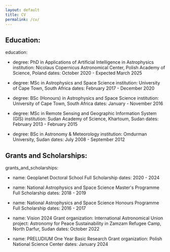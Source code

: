 ```yaml
---
layout: default
title: CV
permalink: /cv/
---
```


## Education:
education:
  - degree: PhD in Applications of Artificial Intelligence in Astrophysics
    institution: Nicolaus Copernicus Astronomical Center, Polish Academy of Science, Poland
    dates: October 2020 - Expected March 2025

  - degree: MSc in Astrophysics and Space Science
    institution: University of Cape Town, South Africa
    dates: February 2017 - December 2020

  - degree: BSc (Honours) in Astrophysics and Space Science
    institution: University of Cape Town, South Africa
    dates: January - November 2016

  - degree: MSc in Remote Sensing and Geographic Information System (GIS)
    institution: Sudan Academy of Science, Khartoum, Sudan
    dates: February 2013 - February 2015

  - degree: BSc in Astronomy & Meteorology
    institution: Omdurman University, Sudan
    dates: July 2008 - September 2012

## Grants and Scholarships:
grants_and_scholarships:
  - name: Geoplanet Doctoral School Full Scholarship
    dates: 2020 - 2024

  - name: National Astrophysics and Space Science Master's Programme Full Scholarship
    dates: 2018 - 2019

  - name: National Astrophysics and Space Science Honours Programme Full Scholarship
    dates: 2016 - 2017

  - name: Vision 2024 Grant
    organization: International Astronomical Union
    project: Astronomy for Peace Sustainability in Zamzam Refugee Camp, North Darfur, Sudan
    dates: October 2022

  - name: PRELUDIUM One Year Basic Research Grant
    organization: Polish National Science Center
    dates: January 2024
